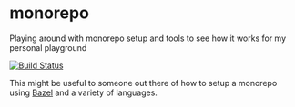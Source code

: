 # monorepo
Playing around with monorepo setup and tools to see how it works for my personal playground

[![Build Status](https://travis-ci.org/jmeagher/monorepo.svg?branch=master)](https://travis-ci.org/jmeagher/monorepo)

This might be useful to someone out there of how to setup a monorepo using [Bazel](https://github.com/bazelbuild/bazel) and a variety of languages.
